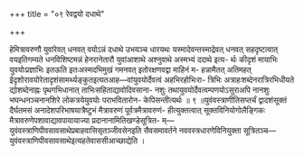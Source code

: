 +++
title = "०९ रेवद्वयो दधाथे"

+++

हेमित्रावरुणौ युवांरेवत् धनवत् वयोऽन्नं दधाथे उभयञ्च धारयथः यस्मादेवन्तस्माद्रेवत् धनवत् सहदृष्टत्वात् वयइतिगम्यते धनविशिष्टमन्नं हेनरानेतारौ युवांआशाथे अश्नुवाथे अस्मभ्यं ददाथे इत्य- र्थः कीदृशं मायाभिः युवयोःप्रज्ञाभिः इतऊति इतःअस्मदभिमुखं गमनवत् इतोरक्षणवद्वा माहिनं म- हन्नामैतत् अतिमहत् ईदृशोरावयोरेतादृशंसामर्थ्यङ्कुतइत्यतआह—वांयुवयोर्देवत्वं अहभिरहोभिःरा- त्रिभिः अत्राहःशब्देनरात्रिरभिधीयते द्योशब्देनाह्नः पृथगभिधानात् ताभिःसहिताद्यावोदिवसाना- नशुः तथायुवयोर्देवत्वम्पणयोऽसुराअपि नानशुः भघन्धनञ्चनानशिरे लोकत्रयेयुवयोः पराभवितारोन- केपिसन्तीत्यर्थः ॥ ९ ॥युवंवस्त्राणीतिसप्तर्चं द्वादशंसूक्तं दैर्घतमसं अनादेशपरिभाषयात्रैष्टुभं मैत्रावरुणं पूर्वत्रमैत्रावरुणं- हीत्युक्तत्वात् सूक्तविनियोगोलैङ्गिकः मैत्रावरुणेपशावाद्यावपायायाज्या प्रदानानामितिखण्डेसूत्रित- म्—युवंवस्त्राणिपीवसावसाथेप्रबाहवासिसृतञ्जीवसेनइति सैवसमावर्तने नववस्त्रधारणेविनियुक्ता सूत्रितञ्च—युवंवस्त्राणिपीवसावसाथेइत्यहतेवाससीआच्छाद्येति ।